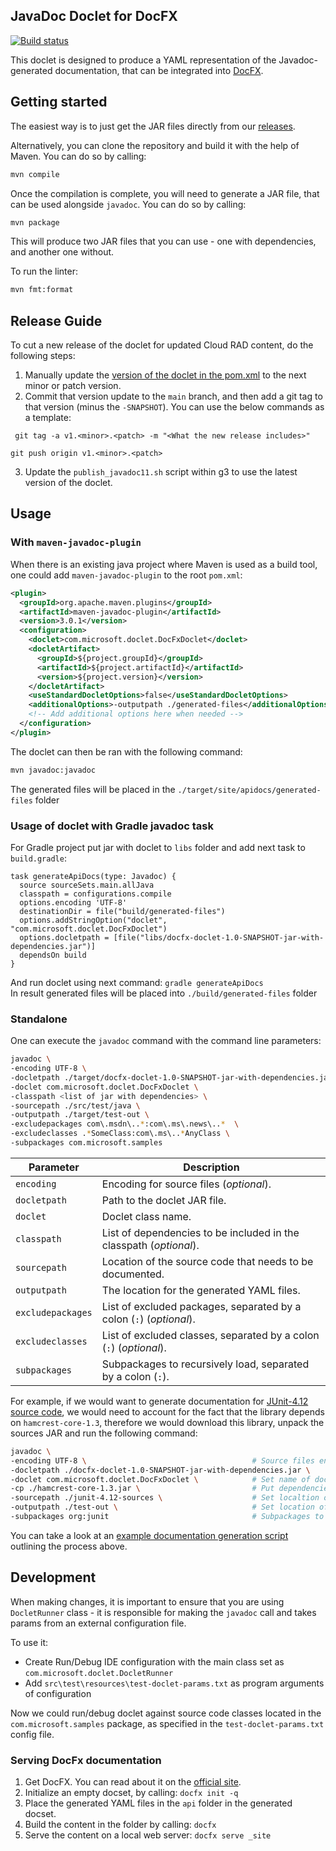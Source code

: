 
## JavaDoc Doclet for DocFX

[![Build status](https://apidrop.visualstudio.com/Toolshed/_apis/build/status/Toolshed-Maven-CI)](https://apidrop.visualstudio.com/Toolshed/_build/latest?definitionId=1633)

This doclet is designed to produce a YAML representation of the Javadoc-generated documentation, that can be integrated into [DocFX](https://dotnet.github.io/docfx/).

## Getting started

The easiest way is to just get the JAR files directly from our [releases](https://github.com/dendeli-msft/docfx-doclet/releases).

Alternatively, you can clone the repository and build it with the help of Maven. You can do so by calling: 

```bash
mvn compile
```

Once the compilation is complete, you will need to generate a JAR file, that can be used alongside `javadoc`. You can do so by calling:

```bash
mvn package
```

This will produce two JAR files that you can use - one with dependencies, and another one without.

To run the linter:
```bash
mvn fmt:format
```
## Release Guide

To cut a new release of the doclet for updated Cloud RAD content, do the following steps:

1) Manually update the [version of the doclet in the pom.xml](https://github.com/googleapis/java-docfx-doclet/blob/main/third_party/docfx-doclet-143274/pom.xml#L9) to the next minor or patch version.
2) Commit that version update to the `main` branch, and then add a git tag to that version (minus the `-SNAPSHOT`). You can use the below commands as a template:

` git tag -a v1.<minor>.<patch> -m "<What the new release includes>"`

`git push origin v1.<minor>.<patch>`

3) Update the `publish_javadoc11.sh` script within g3 to use the latest version of the doclet.

## Usage 

### With `maven-javadoc-plugin`

When there is an existing java project where Maven is used as a build tool, one could add `maven-javadoc-plugin` to the root `pom.xml`:

```xml
<plugin>
  <groupId>org.apache.maven.plugins</groupId>
  <artifactId>maven-javadoc-plugin</artifactId>
  <version>3.0.1</version>
  <configuration>
    <doclet>com.microsoft.doclet.DocFxDoclet</doclet>
    <docletArtifact>
      <groupId>${project.groupId}</groupId>
      <artifactId>${project.artifactId}</artifactId>
      <version>${project.version}</version>
    </docletArtifact>
    <useStandardDocletOptions>false</useStandardDocletOptions>
    <additionalOptions>-outputpath ./generated-files</additionalOptions>
    <!-- Add additional options here when needed -->
  </configuration>
</plugin>
```

The doclet can then be ran with the following command: 

```bash
mvn javadoc:javadoc
```

The generated files will be placed in the `./target/site/apidocs/generated-files` folder  

### Usage of doclet with Gradle javadoc task

For Gradle project put jar with doclet to `libs` folder and add next task to `build.gradle`:

    task generateApiDocs(type: Javadoc) {
      source sourceSets.main.allJava
      classpath = configurations.compile
      options.encoding 'UTF-8'
      destinationDir = file("build/generated-files")
      options.addStringOption("doclet", "com.microsoft.doclet.DocFxDoclet")
      options.docletpath = [file("libs/docfx-doclet-1.0-SNAPSHOT-jar-with-dependencies.jar")]
      dependsOn build
    }

And run doclet using next command: `gradle generateApiDocs`  
In result generated files will be placed into `./build/generated-files` folder  

### Standalone

One can execute the `javadoc` command with the command line parameters:

```bash
javadoc \
-encoding UTF-8 \
-docletpath ./target/docfx-doclet-1.0-SNAPSHOT-jar-with-dependencies.jar \
-doclet com.microsoft.doclet.DocFxDoclet \
-classpath <list of jar with dependencies> \
-sourcepath ./src/test/java \
-outputpath ./target/test-out \
-excludepackages com\.msdn\..*:com\.ms\.news\..*  \
-excludeclasses .*SomeClass:com\.ms\..*AnyClass \
-subpackages com.microsoft.samples
```

| Parameter | Description |
|-----------|-------------|
| `encoding` | Encoding for source files (_optional_). |
| `docletpath` | Path to the doclet JAR file. |
| `doclet` | Doclet class name. |
| `classpath` | List of dependencies to be included in the classpath (_optional_). |
| `sourcepath` | Location of the source code that needs to be documented. |
| `outputpath` | The location for the generated YAML files. |
| `excludepackages` | List of excluded packages, separated by a colon (`:`) (_optional_). |
| `excludeclasses` | List of excluded classes, separated by a colon (`:`) (_optional_). |
| `subpackages` | Subpackages to recursively load, separated by a colon (`:`). |


For example, if we would want to generate documentation for [JUnit-4.12 source code](https://mvnrepository.com/artifact/junit/junit/4.12), we would need to account for the fact that the library depends on `hamcrest-core-1.3`, therefore we would download this library, unpack the sources JAR and run the following command:

```bash
javadoc \
-encoding UTF-8 \                                     # Source files encoding
-docletpath ./docfx-doclet-1.0-SNAPSHOT-jar-with-dependencies.jar \     # Set path to jar with doclet
-doclet com.microsoft.doclet.DocFxDoclet \            # Set name of doclet class
-cp ./hamcrest-core-1.3.jar \                         # Put dependencies into classpath
-sourcepath ./junit-4.12-sources \                    # Set localtion of jar with sources 
-outputpath ./test-out \                              # Set location of output files
-subpackages org:junit                                # Subpackages to recursively load separated by ':'
```

You can take a look at an [example documentation generation script](https://github.com/dendeli-msft/docfx-doclet/blob/master/sandbox/generate-yml-files.bat) outlining the process above.


## Development

When making changes, it is important to ensure that you are using `DocletRunner` class - it is responsible for making the `javadoc` call and takes params from an external configuration file.

To use it:  

- Create Run/Debug IDE configuration with the main class set as `com.microsoft.doclet.DocletRunner`
- Add `src\test\resources\test-doclet-params.txt` as program arguments of configuration

Now we could run/debug doclet against source code classes located in the `com.microsoft.samples` package, as specified in the `test-doclet-params.txt` config file.


### Serving DocFx documentation

1. Get DocFX. You can read about it on the [official site](https://dotnet.github.io/docfx/).
2. Initialize an empty docset, by calling: `docfx init -q`
3. Place the generated YAML files in the `api` folder in the generated docset.
4. Build the content in the folder by calling: `docfx`
5. Serve the content on a local web server: `docfx serve _site`
